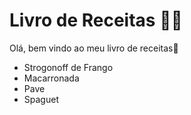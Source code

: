 # Livro de Receitas :man_cook:

Olá, bem vindo ao meu livro de receitas:wave:

- Strogonoff de Frango
- Macarronada
- Pave
- Spaguet